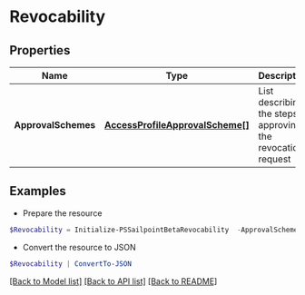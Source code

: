 # Revocability
## Properties

Name | Type | Description | Notes
------------ | ------------- | ------------- | -------------
**ApprovalSchemes** | [**AccessProfileApprovalScheme[]**](AccessProfileApprovalScheme.md) | List describing the steps in approving the revocation request | [optional] 

## Examples

- Prepare the resource
```powershell
$Revocability = Initialize-PSSailpointBetaRevocability  -ApprovalSchemes null
```

- Convert the resource to JSON
```powershell
$Revocability | ConvertTo-JSON
```

[[Back to Model list]](../README.md#documentation-for-models) [[Back to API list]](../README.md#documentation-for-api-endpoints) [[Back to README]](../README.md)

